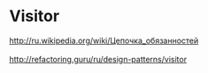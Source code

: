 <h1>Visitor</h1>

<http://ru.wikipedia.org/wiki/Цепочка_обязанностей>
<br/>
<br/>
<http://refactoring.guru/ru/design-patterns/visitor>